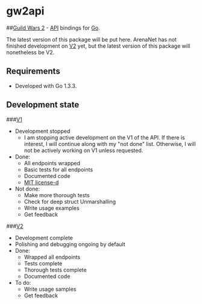 # gw2api

##[Guild Wars 2](https://www.guildwars2.com/en-gb/) - [API](http://wiki.guildwars2.com/wiki/API:Main) bindings for [Go](http://golang.org/).

The latest version of this package will be put here. 
ArenaNet has not finished development on [V2](http://wiki.guildwars2.com/wiki/API:2) yet, 
but the latest version of this package will nonetheless be V2.

## Requirements

* Developed with Go 1.3.3. 

## Development state

###[V1](http://wiki.guildwars2.com/wiki/API:1)

* Development stopped
  * I am stopping active development on the V1 of the API. If there is interest, I will continue along with my "not done" list. Otherwise, I will not be actively working on V1 unless requested.
* Done:
  * All endpoints wrapped
  * Basic tests for all endpoints
  * Documented code
  * [MIT license-d](https://github.com/yasvisu/gw2api/blob/master/LICENSE)
* Not done:
  * Make more thorough tests
   * Check for deep struct Unmarshalling
  * Write usage examples
  * Get feedback

###[V2](http://wiki.guildwars2.com/wiki/API:2)

* Development complete
* Polishing and debugging ongoing by default
* Done:
  * Wrapped all endpoints
  * Tests complete
   * Thorough tests complete
  * Documented code
* To do:
  * Write usage samples
  * Get feedback
